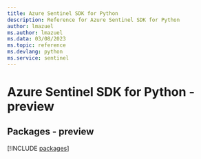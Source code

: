 ```yaml
---
title: Azure Sentinel SDK for Python
description: Reference for Azure Sentinel SDK for Python
author: lmazuel
ms.author: lmazuel
ms.data: 03/08/2023
ms.topic: reference
ms.devlang: python
ms.service: sentinel
---
```

# Azure Sentinel SDK for Python - preview
## Packages - preview
[!INCLUDE [packages](sentinel-index.md)]